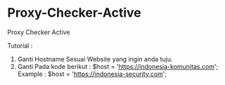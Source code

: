 # Proxy-Checker-Active
Proxy Checker Active

Tutorial :
1. Ganti Hostname Sesuai Website yang ingin anda tuju.
2. Ganti Pada kode berikut : $host   = 'https://indonesia-komunitas.com';
Example :
$host   = 'https://indonesia-security.com';
